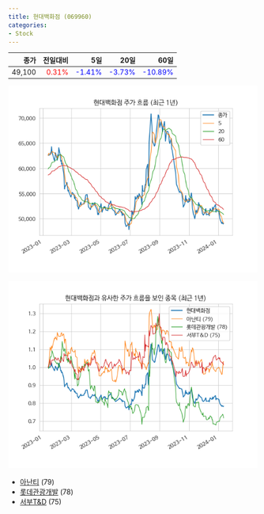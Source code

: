 ```yaml
---
title: 현대백화점 (069960)
categories:
- Stock
---
```


|종가|전일대비|5일|20일|60일|
|---:|-------:|--:|---:|---:|
|49,100|<span style="color: red">0.31%</span>|<span style="color: blue">-1.41%</span>|<span style="color: blue">-3.73%</span>|<span style="color: blue">-10.89%</span>|


<!-- more -->

![069960](/assets/images/stock/069960.png)

![069960](/assets/images/stock/069960_sim.png)

- [아난티](/stock/025980/) (79)
- [롯데관광개발](/stock/032350/) (78)
- [서부T&D](/stock/006730/) (75)